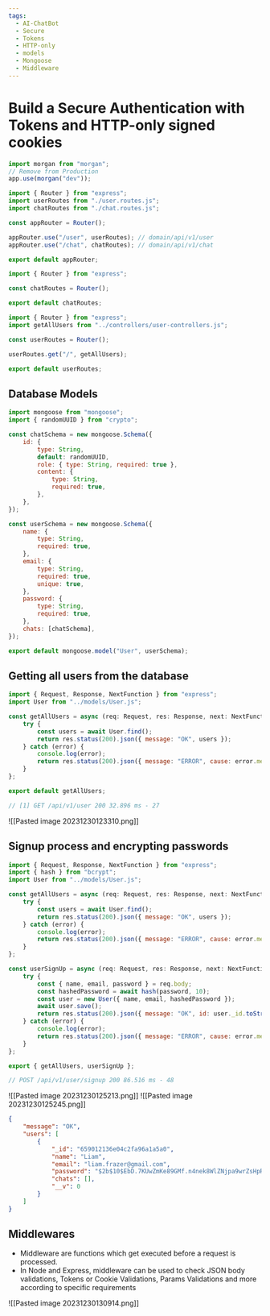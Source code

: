 ```yaml
---
tags:
  - AI-ChatBot
  - Secure
  - Tokens
  - HTTP-only
  - models
  - Mongoose
  - Middleware
---
```

# Build a Secure Authentication with Tokens and HTTP-only signed cookies
```jsx
import morgan from "morgan";
// Remove from Production
app.use(morgan("dev"));
```

```jsx
import { Router } from "express";
import userRoutes from "./user.routes.js";
import chatRoutes from "./chat.routes.js";

const appRouter = Router();

appRouter.use("/user", userRoutes); // domain/api/v1/user
appRouter.use("/chat", chatRoutes); // domain/api/v1/chat

export default appRouter;

```

```jsx
import { Router } from "express";

const chatRoutes = Router();

export default chatRoutes;

```

```jsx
import { Router } from "express";
import getAllUsers from "../controllers/user-controllers.js";

const userRoutes = Router();

userRoutes.get("/", getAllUsers);

export default userRoutes;

```

## Database Models

```jsx
import mongoose from "mongoose";
import { randomUUID } from "crypto";

const chatSchema = new mongoose.Schema({
	id: {
		type: String,
		default: randomUUID,
		role: { type: String, required: true },
		content: {
			type: String,
			required: true,
		},
	},
});

const userSchema = new mongoose.Schema({
	name: {
		type: String,
		required: true,
	},
	email: {
		type: String,
		required: true,
		unique: true,
	},
	password: {
		type: String,
		required: true,
	},
	chats: [chatSchema],
});

export default mongoose.model("User", userSchema);

```

## Getting all users from the database

```jsx
import { Request, Response, NextFunction } from "express";
import User from "../models/User.js";

const getAllUsers = async (req: Request, res: Response, next: NextFunction) => {
	try {
		const users = await User.find();
		return res.status(200).json({ message: "OK", users });
	} catch (error) {
		console.log(error);
		return res.status(200).json({ message: "ERROR", cause: error.message });
	}
};

export default getAllUsers;

```

```jsx
// [1] GET /api/v1/user 200 32.896 ms - 27
```
![[Pasted image 20231230123310.png]]

## Signup process and encrypting passwords

```jsx
import { Request, Response, NextFunction } from "express";
import { hash } from "bcrypt";
import User from "../models/User.js";

const getAllUsers = async (req: Request, res: Response, next: NextFunction) => {
	try {
		const users = await User.find();
		return res.status(200).json({ message: "OK", users });
	} catch (error) {
		console.log(error);
		return res.status(200).json({ message: "ERROR", cause: error.message });
	}
};

const userSignUp = async (req: Request, res: Response, next: NextFunction) => {
	try {
		const { name, email, password } = req.body;
		const hashedPassword = await hash(password, 10);
		const user = new User({ name, email, hashedPassword });
		await user.save();
		return res.status(200).json({ message: "OK", id: user._id.toString() });
	} catch (error) {
		console.log(error);
		return res.status(200).json({ message: "ERROR", cause: error.message });
	}
};

export { getAllUsers, userSignUp };

```

```jsx
// POST /api/v1/user/signup 200 86.516 ms - 48
```
![[Pasted image 20231230125213.png]]
![[Pasted image 20231230125245.png]]

```json
{
    "message": "OK",
    "users": [
        {
            "_id": "659012136e04c2fa96a1a5a0",
            "name": "Liam",
            "email": "liam.frazer@gmail.com",
            "password": "$2b$10$EbD.7KUwZmKe89GMf.n4nek8WlZNjpa9wrZsHpRWlh3sgZ4bvgmMu",
            "chats": [],
            "__v": 0
        }
    ]
}
```

## Middlewares
* Middleware are functions which get executed before a request is processed.
* In Node and Express, middleware can be used to check JSON body validations, Tokens or Cookie Validations, Params Validations and more according to specific requirements

![[Pasted image 20231230130914.png]]



